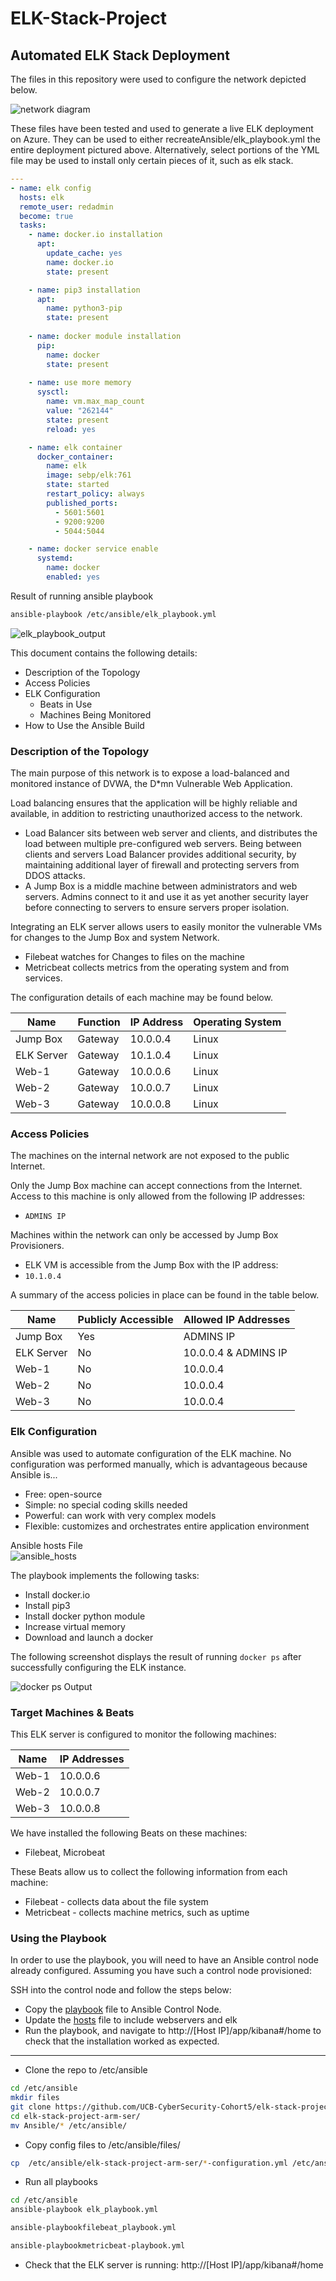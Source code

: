 # ELK-Stack-Project

## Automated ELK Stack Deployment

The files in this repository were used to configure the network depicted below.

![network diagram]()

These files have been tested and used to generate a live ELK deployment on Azure. They can be used to either recreateAnsible/elk_playbook.yml the entire deployment pictured above. Alternatively, select portions of the YML file may be used to install only certain pieces of it, such as elk stack.

```yml
---
- name: elk config
  hosts: elk
  remote_user: redadmin
  become: true
  tasks:
    - name: docker.io installation
      apt:
        update_cache: yes
        name: docker.io
        state: present

    - name: pip3 installation
      apt:
        name: python3-pip
        state: present
 
    - name: docker module installation
      pip:
        name: docker
        state: present
 
    - name: use more memory
      sysctl:
        name: vm.max_map_count
        value: "262144"
        state: present
        reload: yes

    - name: elk container
      docker_container:
        name: elk
        image: sebp/elk:761
        state: started
        restart_policy: always
        published_ports:
          - 5601:5601
          - 9200:9200
          - 5044:5044

    - name: docker service enable
      systemd:
        name: docker
        enabled: yes
```
Result of running ansible playbook
```bash
ansible-playbook /etc/ansible/elk_playbook.yml
```  
  
![elk_playbook_output](https://github.com/UCB-CyberSecurity-Cohort5/elk-stack-project-arm-ser/blob/cf6032e47c46c19536369c7cfcc081cd6c2779ac/Diagrams/elk_playbook_output.png)

This document contains the following details:
- Description of the Topology
- Access Policies
- ELK Configuration
  - Beats in Use
  - Machines Being Monitored
- How to Use the Ansible Build


### Description of the Topology

The main purpose of this network is to expose a load-balanced and monitored instance of DVWA, the D*mn Vulnerable Web Application.

Load balancing ensures that the application will be highly reliable and available, in addition to restricting unauthorized access to the network.
- Load Balancer sits between web server and clients, and distributes the load between multiple pre-configured web servers. Being between clients and servers Load Balancer provides additional security, by maintaining additional layer of firewall and protecting servers from DDOS attacks.  
- A Jump Box is a middle machine between administrators and web servers. Admins connect to it and use it as yet another security layer before connecting to servers to ensure servers proper isolation. 

Integrating an ELK server allows users to easily monitor the vulnerable VMs for changes to the Jump Box and system Network.
- Filebeat watches for Changes to files on the machine
- Metricbeat collects metrics from the operating system and from services.

The configuration details of each machine may be found below.

| Name      | Function | IP Address | Operating System |
|-----------|----------|------------|------------------|
| Jump Box  | Gateway  | 10.0.0.4   | Linux            |
| ELK Server| Gateway  | 10.1.0.4   | Linux            |
| Web-1     | Gateway  | 10.0.0.6   | Linux            |
| Web-2     | Gateway  | 10.0.0.7   | Linux            |
| Web-3     | Gateway  | 10.0.0.8   | Linux            |

### Access Policies

The machines on the internal network are not exposed to the public Internet. 

Only the Jump Box machine can accept connections from the Internet. Access to this machine is only allowed from the following IP addresses:
- `ADMINS IP`

Machines within the network can only be accessed by Jump Box Provisioners.
- ELK VM is accessible from the Jump Box with the IP address:
- `10.1.0.4`

A summary of the access policies in place can be found in the table below.

| Name      | Publicly Accessible | Allowed IP Addresses |
|-----------|---------------------|----------------------|
| Jump Box  | Yes                 | ADMINS IP            |
| ELK Server| No                  | 10.0.0.4 & ADMINS IP |
| Web-1     | No                  | 10.0.0.4             |
| Web-2     | No                  | 10.0.0.4             |
| Web-3     | No                  | 10.0.0.4             |

### Elk Configuration

Ansible was used to automate configuration of the ELK machine. No configuration was performed manually, which is advantageous because Ansible is...
- Free: open-source
- Simple: no special coding skills needed
- Powerful: can work with very complex models
- Flexible: customizes and orchestrates entire application environment

Ansible hosts File  
![ansible_hosts](https://github.com/UCB-CyberSecurity-Cohort5/elk-stack-project-arm-ser/blob/c29706e8d7cf7f42343a1e71b2f9bd3bdad27697/Diagrams/ansible_hosts.png)

The playbook implements the following tasks:
- Install docker.io
- Install pip3
- Install docker python module
- Increase virtual memory
- Download and launch a docker

The following screenshot displays the result of running `docker ps` after successfully configuring the ELK instance.

![docker ps Output](https://github.com/UCB-CyberSecurity-Cohort5/elk-stack-project-arm-ser/blob/49e067c9ee0a87bb8d1a7a0ca9cc79549bcdc2eb/Diagrams/elk_server_docker_ps.png)

### Target Machines & Beats
This ELK server is configured to monitor the following machines:

| Name      | IP Addresses |
|-----------|--------------|
| Web-1     | 10.0.0.6     |
| Web-2     | 10.0.0.7     |
| Web-3     | 10.0.0.8     |

We have installed the following Beats on these machines:
- Filebeat, Microbeat

These Beats allow us to collect the following information from each machine:
- Filebeat - collects data about the file system
- Metricbeat - collects machine metrics, such as uptime

### Using the Playbook
In order to use the playbook, you will need to have an Ansible control node already configured. Assuming you have such a control node provisioned: 

SSH into the control node and follow the steps below:
- Copy the [playbook](Ansible/elk_playbook.yml) file to Ansible Control Node. 
- Update the [hosts](Ansible/hosts) file to include webservers and elk
- Run the playbook, and navigate to http://[Host IP]/app/kibana#/home to check that the installation worked as expected.
---
- Clone the repo to /etc/ansible

```bash
cd /etc/ansible
mkdir files
git clone https://github.com/UCB-CyberSecurity-Cohort5/elk-stack-project-arm-ser.git
cd elk-stack-project-arm-ser/
mv Ansible/* /etc/ansible/
```
- Copy config files to /etc/ansible/files/

```bash
cp  /etc/ansible/elk-stack-project-arm-ser/*-configuration.yml /etc/ansible/files/
```
- Run all playbooks

```bash
cd /etc/ansible
ansible-playbook elk_playbook.yml
```
```bash
ansible-playbookfilebeat_playbook.yml
```
```bash
ansible-playbookmetricbeat-playbook.yml
```
- Check that the ELK server is running: http://[Host IP]/app/kibana#/home
